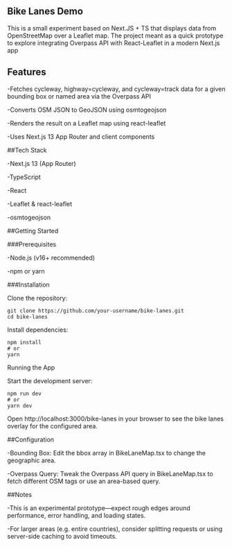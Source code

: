 ## Bike Lanes Demo

This is a small experiment based on Next.JS + TS that displays data from OpenStreetMap over a Leaflet map.
The project meant as a quick prototype to explore integrating Overpass API with React-Leaflet in a modern Next.js app

## Features

-Fetches cycleway, highway=cycleway, and cycleway=track data for a given bounding box or named area via the Overpass API

-Converts OSM JSON to GeoJSON using osmtogeojson

-Renders the result on a Leaflet map using react-leaflet

-Uses Next.js 13 App Router and client components

##Tech Stack

-Next.js 13 (App Router)

-TypeScript

-React

-Leaflet & react-leaflet

-osmtogeojson

##Getting Started

###Prerequisites

-Node.js (v16+ recommended)

-npm or yarn

###Installation

Clone the repository:

```
git clone https://github.com/your-username/bike-lanes.git
cd bike-lanes
```

Install dependencies:
```
npm install
# or
yarn
```
Running the App

Start the development server:

```
npm run dev
# or
yarn dev
```
Open http://localhost:3000/bike-lanes in your browser to see the bike lanes overlay for the configured area.


##Configuration

-Bounding Box: Edit the bbox array in BikeLaneMap.tsx to change the geographic area.

-Overpass Query: Tweak the Overpass API query in BikeLaneMap.tsx to fetch different OSM tags or use an area-based query.

##Notes

-This is an experimental prototype—expect rough edges around performance, error handling, and loading states.

-For larger areas (e.g. entire countries), consider splitting requests or using server-side caching to avoid timeouts.
